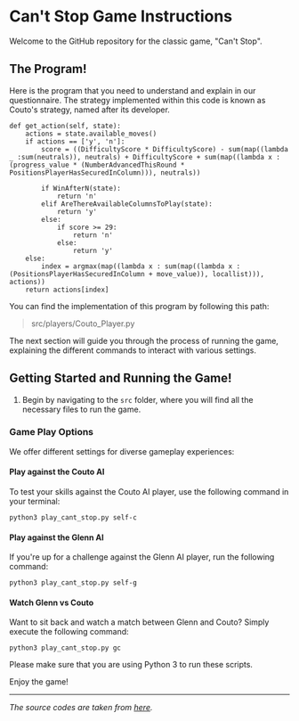 # Can't Stop Game Instructions

Welcome to the GitHub repository for the classic game, "Can't Stop". 

## The Program!
Here is the program that you need to understand and explain in our questionnaire. The strategy implemented within this code is known as Couto's strategy, named after its developer.
```
def get_action(self, state):
    actions = state.available_moves()
    if actions == ['y', 'n']:
        score = ((DifficultyScore * DifficultyScore) - sum(map((lambda _ :sum(neutrals)), neutrals) + DifficultyScore + sum(map((lambda x : (progress_value * (NumberAdvancedThisRound * PositionsPlayerHasSecuredInColumn))), neutrals))

        if WinAfterN(state):
            return 'n'
        elif AreThereAvailableColumnsToPlay(state):
            return 'y'
        else:
            if score >= 29:
                return 'n'
            else:
                return 'y'
    else:
        index = argmax(map((lambda x : sum(map((lambda x : (PositionsPlayerHasSecuredInColumn + move_value)), locallist))), actions))
    return actions[index]
```
You can find the implementation of this program by following this path:
> src/players/Couto_Player.py


The next section will guide you through the process of running the game, explaining the different commands to interact with various settings.

## Getting Started and Running the Game!

1.  Begin by navigating to the `src` folder, where you will find all the necessary files to run the game.

### Game Play Options

We offer different settings for diverse gameplay experiences:

#### Play against the Couto AI

To test your skills against the Couto AI player, use the following command in your terminal:

`python3 play_cant_stop.py self-c` 

#### Play against the Glenn AI

If you're up for a challenge against the Glenn AI player, run the following command:

`python3 play_cant_stop.py self-g` 

#### Watch Glenn vs Couto

Want to sit back and watch a match between Glenn and Couto? Simply execute the following command:

`python3 play_cant_stop.py gc` 

Please make sure that you are using Python 3 to run these scripts.

Enjoy the game!

----------
_The source codes are taken from [here](https://github.com/leandrocouto/sketch-learning/)._


